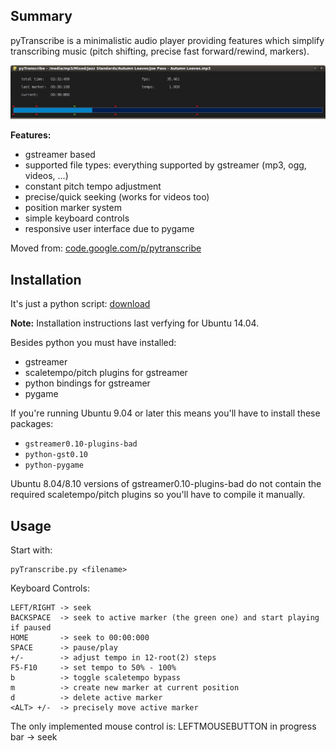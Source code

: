 ## Summary

pyTranscribe is a minimalistic audio player providing features which simplify transcribing music (pitch shifting, precise fast forward/rewind, markers). 

![image](screenshot.jpg)


**Features:**

- gstreamer based
- supported file types: everything supported by gstreamer (mp3, ogg, videos, ...)
- constant pitch tempo adjustment
- precise/quick seeking (works for videos too)
- position marker system
- simple keyboard controls
- responsive user interface due to pygame 

Moved from: [code.google.com/p/pytranscribe](code.google.com/p/pytranscribe)


## Installation

It's just a python script: [download](https://raw.githubusercontent.com/bluenote10/pytranscribe/master/pyTranscribe.py)

**Note:** Installation instructions last verfying for Ubuntu 14.04.

Besides python you must have installed:

- gstreamer
- scaletempo/pitch plugins for gstreamer
- python bindings for gstreamer
- pygame 

If you're running Ubuntu 9.04 or later this means you'll have to install these packages:

- `gstreamer0.10-plugins-bad`
- `python-gst0.10`
- `python-pygame`

Ubuntu 8.04/8.10 versions of gstreamer0.10-plugins-bad do not contain the required scaletempo/pitch plugins so you'll have to compile it manually.


## Usage

Start with:

    pyTranscribe.py <filename>

Keyboard Controls:

    LEFT/RIGHT -> seek
    BACKSPACE  -> seek to active marker (the green one) and start playing if paused
    HOME       -> seek to 00:00:000
    SPACE      -> pause/play
    +/-        -> adjust tempo in 12-root(2) steps
    F5-F10     -> set tempo to 50% - 100%
    b          -> toggle scaletempo bypass
    m          -> create new marker at current position
    d          -> delete active marker
    <ALT> +/-  -> precisely move active marker
 
The only implemented mouse control is: LEFTMOUSEBUTTON in progress bar -> seek

